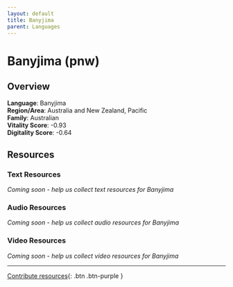 ```yaml
---
layout: default
title: Banyjima
parent: Languages
---
```


# Banyjima (pnw)

## Overview

**Language**: Banyjima  
**Region/Area**: Australia and New Zealand, Pacific  
**Family**: Australian  
**Vitality Score**: -0.93  
**Digitality Score**: -0.64  

## Resources

### Text Resources
*Coming soon - help us collect text resources for Banyjima*

### Audio Resources
*Coming soon - help us collect audio resources for Banyjima*

### Video Resources
*Coming soon - help us collect video resources for Banyjima*

---

[Contribute resources](https://fairtrain.github.io/){: .btn .btn-purple }

